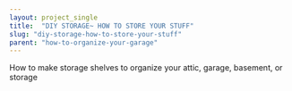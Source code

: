 ```yaml
---
layout: project_single
title:  "DIY STORAGE~ HOW TO STORE YOUR STUFF"
slug: "diy-storage-how-to-store-your-stuff"
parent: "how-to-organize-your-garage"
---
```

How to make storage shelves to organize your attic, garage, basement, or storage